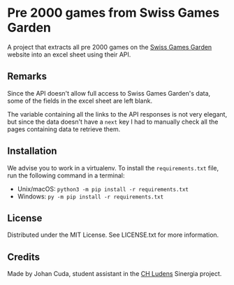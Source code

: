# Pre 2000 games from Swiss Games Garden
 
A project that extracts all pre 2000 games on the [Swiss Games Garden](https://swissgames.garden/) website into an excel sheet using their API.

## Remarks

Since the API doesn't allow full access to Swiss Games Garden's data, some of the fields in the excel sheet are left blank.

The variable containing all the links to the API responses is not very elegant, but since the data doesn't have a `next` key I had to manually check all the pages containing data te retrieve them.

## Installation

We advise you to work in a virtualenv. To install the `requirements.txt` file, run the following command in a terminal:

- Unix/macOS: `python3 -m pip install -r requirements.txt`
- Windows: `py -m pip install -r requirements.txt`

## License

Distributed under the MIT License. See LICENSE.txt for more information.

## Credits

Made by Johan Cuda, student assistant in the [CH Ludens](https://chludens.ch/) Sinergia project.